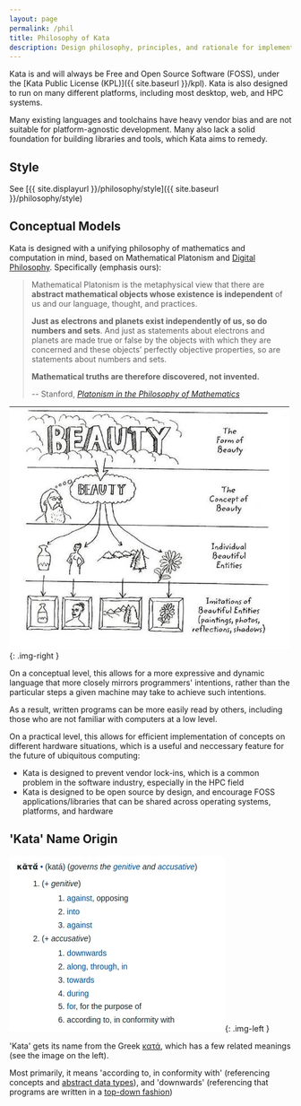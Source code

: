 ```yaml
---
layout: page
permalink: /phil
title: Philosophy of Kata
description: Design philosophy, principles, and rationale for implementing Kata
---
```


Kata is and will always be Free and Open Source Software (FOSS), under the [Kata Public License (KPL)]({{ site.baseurl }}/kpl). Kata is also designed to run on many different platforms, including most desktop, web, and HPC systems. 

Many existing languages and toolchains have heavy vendor bias and are not suitable for platform-agnostic development. Many also lack a solid foundation for building libraries and tools, which Kata aims to remedy.


## Style

See [{{ site.displayurl }}/philosophy/style]({{ site.baseurl }}/philosophy/style)


## Conceptual Models



Kata is designed with a unifying philosophy of mathematics and computation in mind, based on Mathematical Platonism and [Digital Philosophy](https://en.wikipedia.org/wiki/Digital_philosophy). Specifically (emphasis ours):

> Mathematical Platonism is the metaphysical view that there are **abstract mathematical objects whose existence is independent** of us and our language, thought, and practices. 
> 
> **Just as electrons and planets exist independently of us, so do numbers and sets**. And just as statements about electrons and planets are made true or false by the objects with which they are concerned and these objects’ perfectly objective properties, so are statements about numbers and sets. 
>
> **Mathematical truths are therefore discovered, not invented.**
>
> -- Stanford, [*Platonism in the Philosophy of Mathematics*](https://plato.stanford.edu/entries/platonism-mathematics/)

![Theory of Forms diagram](/files/TOF-0.webp){: .img-right }

On a conceptual level, this allows for a more expressive and dynamic language that more closely mirrors programmers' intentions, rather than the particular steps a given machine may take to achieve such intentions. 

As a result, written programs can be more easily read by others, including those who are not familiar with computers at a low level. 

On a practical level, this allows for efficient implementation of concepts on different hardware situations, which is a useful and neccessary feature for the future of ubiquitous computing:

  * Kata is designed to prevent vendor lock-ins, which is a common problem in the software industry, especially in the HPC field
  * Kata is designed to be open source by design, and encourage FOSS applications/libraries that can be shared across operating systems, platforms, and hardware


<div style="clear: both;"></div>


## 'Kata' Name Origin


![Kata Name Origin](/files/kataname.webp){: .img-left }

'Kata' gets its name from the Greek [κατά](https://en.wiktionary.org/wiki/%CE%BA%CE%B1%CF%84%CE%AC#Ancient_Greek), which has a few related meanings (see the image on the left).

Most primarily, it means 'according to, in conformity with' (referencing concepts and [abstract data types](https://en.wikipedia.org/wiki/Abstract_data_type)), and 'downwards' (referencing that programs are written in a [top-down fashion](https://en.wikipedia.org/wiki/Top-down_and_bottom-up_design))


<!--

## Differences

### "Why Not Language {X, Y, Z}?"

of course, there's a multitude languages that Kata/etc are *not* based on. it would be an impossible task to describe its relation to each one. instead, here are a few of the most popular languages, and why they didn't satisfy the use cases of Kata:

  * C: great for portability and performance, but severely lacking in composition, type systems, and the syntax has too many quirks
  * C#: a very well designed language, but within the larger .NET/CLR ecosystem (which is theoretically cross platform, but mysteriously very few apps written in it ever end up running outside of Windows...), and leans too much into the C-style syntax and pure-academic object-oriented programming paradigms
    * i know things like F# and other .NET languages are easy-interop with each other, but they weren't designed to truly be platform agnostic and web-oriented, which are now major use cases
  * Python: great for high level problem solving, "driver" code (as opposed to "engine"), but syntax is terrible (relevant whitespace, TitleCase constants, abuse of `:`, weird naming conventions, awkward syntax for `lambda`, the list goes on). also, the standard library is just... not designed well. so many quirks, inconsistencies, and odd formulations (not to mention "hello, world" breaking!)
  * JavaScript: come on now... i'm not going to even mention why JavaScript is not the one...

the above were only languages i consider myself fluent in (5+ years) and still use regularly. The following are languages i haven't used, or stopped using for one reason or another:

  * Rust: [it's difficult to learn](https://vorner.github.io/difficult.html). at least 90% of developers that i've known have tried it complain about the difficulty. it's poorly designed, and difficult to write non-linear programs with the borrow-checker
  * TypeScript/CoffeeScript/AnotherDerivativeScript23: these suffer from most of the problems JavaScript does and typically use the same [terrible tooling](https://www.npmjs.com/). it's more of an ecosystem problem than a language design problem (TypeScript has a much better design than classic JS), and adding another unifying JavaScript clone language is not going to make things any better

### w.r.t. Python

[Python](https://www.python.org/) is a dynamic programming language used by new programmers and experienced data scientists alike. a lot of community packages ([NumPy](https://numpy.org/), [TensorFlow](https://www.tensorflow.org/), and so on) make common tasks and quick iterations easier for programmers

Kata and Python both share a lot of design goals (easy to learn, high level, cross platform), but we think Python has some design flaws:

  * syntactical oddities and inconsistent style choices
    * relevant whitespace means that auto-formatting Python code is impossible (since indentation == block depth, changing the format would change the program). it also can create (silent) bugs when pasting code from a source online
    * builtin constants are `TitleCase` (`True`, `False`, ...), which trips up many beginners, and is more difficult to type than lower-case versions
  * lack of the ability to distribute to multiple platforms/machines
    * in particular, Python lacks a way to run in a web browser, or distribute code without using third party solutions
    * Kata has distribution of code as a first-class use case, whereas Python has no builtin solution to do this besides assuming everyone else already has Python installed

### w.r.t. JavaScript

[JavaScript](https://en.wikipedia.org/wiki/JavaScript) is a programming language written and designed about 10 days. it is currently the go-to way to interact with web-browsers and HTML documents. truth is stranger than fiction, and so on...

one thing JavaScript and Kata share in common is the goal of being able to run on any browser, under any conditions. 

JavaScript was not created with any kind of ecosystem in mind, so everything is basically ad-hoc. there's no single way to write JavaScript apps -- the workflow depends on which framework and setup you're using (not to mention variants, like TypeScript, CoffeeScript, ...).

  * type coercion and loose type system make little intuitive sense to most people (prompting the creation of `===` (the triple equals))
  * the lack of composable components, and difficult prototypal type system make it a pain to implement even simple structures
  * the lack of a standard library causes an abundance of low-quality duplicate code (for example, the [leftpad fiasco](https://qz.com/646467/how-one-programmer-broke-the-internet-by-deleting-a-tiny-piece-of-code/))
-->
